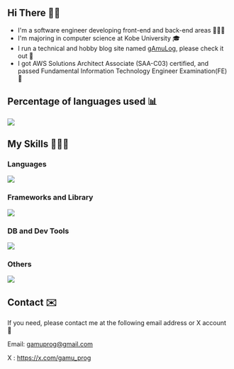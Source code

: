 ## Hi There 👋🏻

- I'm a software engineer developing front-end and back-end areas 🧑🏻‍💻
- I'm majoring in computer science at Kobe University 🎓
- I run a technical and hobby blog site named [gAmuLog](https://www.gamulog.com/), please check it out 👀
- I got AWS Solutions Architect Associate (SAA-C03) certified, and passed Fundamental Information Technology Engineer Examination(FE) 📝

## Percentage of languages used 📊

![](https://github-readme-stats.vercel.app/api/top-langs/?username=gamuprog&layout=compact&theme=dracula)

## My Skills 🧑🏻‍💻

### Languages
<img src="https://skillicons.dev/icons?i=bash,html,css,js,typescript,go,c,cpp,py"/>

### Frameworks and Library
<img src="https://skillicons.dev/icons?i=react,next,tailwind,emotion,vite,jest"/>

### DB and Dev Tools
<img src="https://skillicons.dev/icons?i=mysql,git,gitlab,github,githubactions,aws,docker"/>

### Others
<img src="https://skillicons.dev/icons?i=figma,ai,ps,pr,nodejs,linux,matlab,npm,notion,postman,powershell,r,stackoverflow,scala,unity,unreal,vim"/>

## Contact ✉️
If you need, please contact me at the following email address or X account 🙌

Email: gamuprog@gmail.com

X    : https://x.com/gamu_prog

